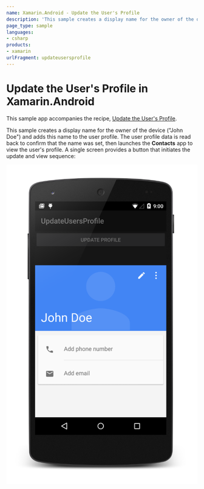 ```yaml
---
name: Xamarin.Android - Update the User's Profile
description: 'This sample creates a display name for the owner of the device (John Doe) and adds to the user profile'
page_type: sample
languages:
- csharp
products:
- xamarin
urlFragment: updateusersprofile
---
```

# Update the User's Profile in Xamarin.Android

This sample app accompanies the recipe,
[Update the User's Profile](https://github.com/xamarin/docs-archive/tree/master/Recipes/android/data/contentproviders/update_the_users_profile).

This sample creates a display name for the owner of the device ("John
Doe") and adds this name to the user profile. The user profile data is
read back to confirm that the name was set, then launches the
**Contacts** app to view the user's profile. A single screen provides a
button that initiates the update and view sequence:

![Update the User's Profile application screenshot](Screenshots/screenshot-1.png "Update the User's Profile application screenshot")

